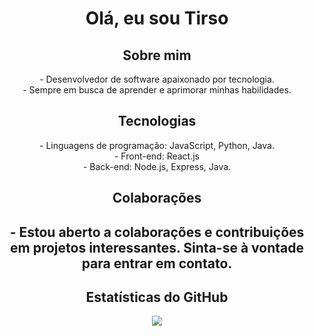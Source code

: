 <h1 align="center"> Olá, eu sou Tirso </h1>

<h2 align="center"> Sobre mim </h2>
<p align="center">
- Desenvolvedor de software apaixonado por tecnologia.</br>
- Sempre em busca de aprender e aprimorar minhas habilidades.
</p>

<h2 align="center"> Tecnologias </h2> 

<p align="center">
- Linguagens de programação: JavaScript, Python, Java.</br>
- Front-end: React.js</br>
- Back-end: Node.js, Express, Java.</br>
</p>


<!--
## 📫 Como me encontrar
- LinkedIn: [LinkedIn](link do linkedin)
- Twitter: [Twitter](link do twitter)
- Site pessoal: [Site](link do site)
-->

<h2 align="center"> Colaborações<h2>
<p align="center"> - Estou aberto a colaborações e contribuições em projetos interessantes. Sinta-se à vontade para entrar em contato. </p>


<h2 align="center"> Estatísticas do GitHub</h2> 

<div align="center">
  <img src="https://github-readme-stats.vercel.app/api?username=tirsoalc&show_icons=true&count_private=true&hide=prs,issues,contribs">
</div>



